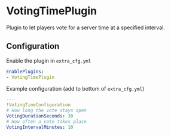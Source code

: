 ﻿# VotingTimePlugin
Plugin to let players vote for a server time at a specified interval.
## Configuration
Enable the plugin in `extra_cfg.yml`
```yaml
EnablePlugins:
- VotingTimePlugin
```

Example configuration (add to bottom of `extra_cfg.yml`)  
```yaml
---
!VotingTimeConfiguration
# How long the vote stays open
VotingDurationSeconds: 30
# How often a vote takes place
VotingIntervalMinutes: 10
```
